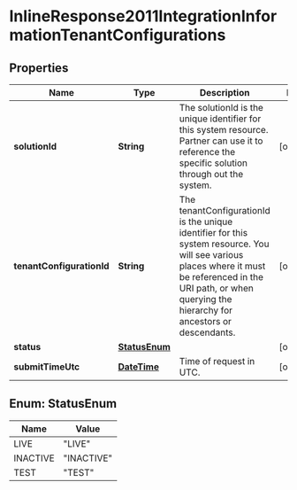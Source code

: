 
# InlineResponse2011IntegrationInformationTenantConfigurations

## Properties
Name | Type | Description | Notes
------------ | ------------- | ------------- | -------------
**solutionId** | **String** | The solutionId is the unique identifier for this system resource. Partner can use it to reference the specific solution through out the system.  |  [optional]
**tenantConfigurationId** | **String** | The tenantConfigurationId is the unique identifier for this system resource. You will see various places where it must be referenced in the URI path, or when querying the hierarchy for ancestors or descendants.  |  [optional]
**status** | [**StatusEnum**](#StatusEnum) |  |  [optional]
**submitTimeUtc** | [**DateTime**](DateTime.md) | Time of request in UTC. |  [optional]


<a name="StatusEnum"></a>
## Enum: StatusEnum
Name | Value
---- | -----
LIVE | &quot;LIVE&quot;
INACTIVE | &quot;INACTIVE&quot;
TEST | &quot;TEST&quot;



